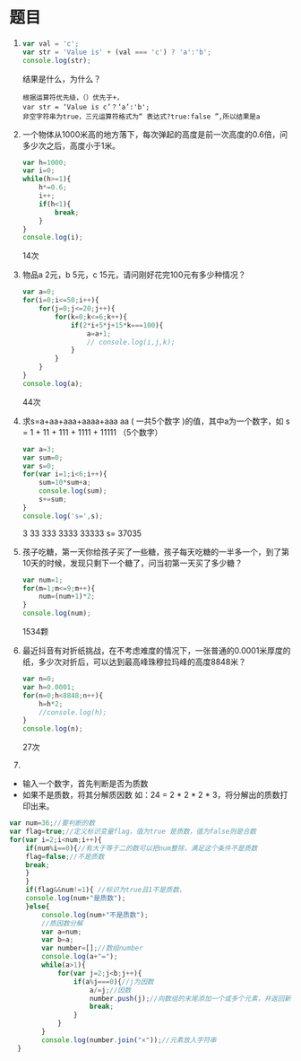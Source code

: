 # 题目

1. ```js
   var val = 'c';
   var str = 'Value is' + (val === 'c') ? 'a':'b';
   console.log(str);
   ```

   结果是什么，为什么？

   ```
   根据运算符优先级，（）优先于+，
   var str = ‘Value is c’？‘a’:'b';
   非空字符串为true，三元运算符格式为“ 表达式?true:false ”,所以结果是a
   ```
   
   
   
2. 一个物体从1000米高的地方落下，每次弹起的高度是前一次高度的0.6倍，问多少次之后，高度小于1米。

   ```javascript
   var h=1000;
   var i=0;
   while(h>=1){
       h*=0.6;
       i++;
       if(h<1){
           break;
       }
   }
   console.log(i);
   ```

   14次

3. 物品a 2元，b 5元，c 15元，请问刚好花完100元有多少种情况？

   ```js
   var a=0;
   for(i=0;i<=50;i++){
       for(j=0;j<=20;j++){
           for(k=0;k<=6;k++){
               if(2*i+5*j+15*k===100){
                   a=a+1;
                   // console.log(i,j,k);
               }
           }
       }
   }
   console.log(a);
   ```

   44次

4. 求s=a+aa+aaa+aaaa+aaa aa ( 一共5个数字 )的值，其中a为一个数字，如 s = 1 + 11 + 111 + 1111 + 11111 （5个数字）

   ```js
   var a=3;
   var sum=0;
   var s=0;
   for(var i=1;i<6;i++){
       sum=10*sum+a;
       console.log(sum);
       s+=sum;
   }
   console.log('s=',s);
   ```

   3
   33
   333
   3333
   33333
   s= 37035

5. 孩子吃糖，第一天你给孩子买了一些糖，孩子每天吃糖的一半多一个，到了第10天的时候，发现只剩下一个糖了，问当初第一天买了多少糖？

   ```js
   var num=1;
   for(m=1;m<=9;m++){
       num=(num+1)*2;
   }
   console.log(num);
   ```

   1534颗

6. 最近抖音有对折纸挑战，在不考虑难度的情况下，一张普通的0.0001米厚度的纸，多少次对折后，可以达到最高峰珠穆拉玛峰的高度8848米？

   ```js
   var n=0;
   var h=0.0001;
   for(n=0;h<8848;n++){
       h=h*2;
       //console.log(h);
   }
   console.log(n);
   ```

   27次

7. 

   - 输入一个数字，首先判断是否为质数
   - 如果不是质数，将其分解质因数 如：24 = 2 * 2 * 2 * 3，将分解出的质数打印出来。

```js
var num=36;//要判断的数
var flag=true;//定义标识变量flag，值为true 是质数，值为false则是合数 
for(var i=2;i<num;i++){
    if(num%i==0){//有大于等于二的数可以把num整除，满足这个条件不是质数
    flag=false;//不是质数
    break;
    }
    }
    if(flag&&num!=1){ //标识为true且1不是质数，
    console.log(num+"是质数");
    }else{
        console.log(num+"不是质数");
        //质因数分解
        var a=num;
        var b=a;
        var number=[];//数组number
        console.log(a+"=");
        while(a>1){
            for(var j=2;j<b;j++){
                if(a%j===0){//j为因数
                    a/=j;//因数
                    number.push(j);//向数组的末尾添加一个或多个元素，并返回新的长度。
                    break;
                }
            }
        }
        console.log(number.join("×"));//元素放入字符串
  }
```

